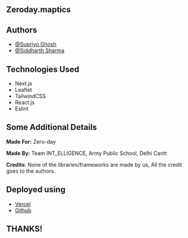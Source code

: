 ## Zeroday.maptics

## Authors

- [@Supriyo Ghosh](https://github.com/SpywarePersues)
- [@Siddharth Sharma](https://github.com/JadugarKalakaboola)

## Technologies Used

- Next.js
- Leaflet
- TailwindCSS
- React.js
- Eslint

## Some Additional Details

**Made For:** Zero-day

**Made By:** Team INT_ELLIGENCE, Army Public School, Delhi Cantt

**Credits**: None of the libraries/frameworks are made by us, All the credit goes to the authors.

## Deployed using

- [Vercel](https://vercel.com)
- [Github](https://github.com)

## THANKS!
